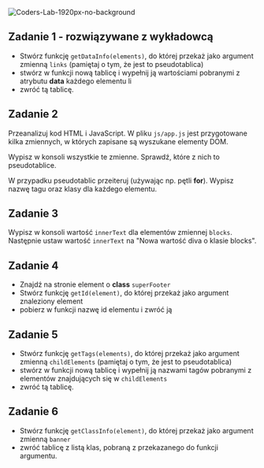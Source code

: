 ![Coders-Lab-1920px-no-background](https://user-images.githubusercontent.com/30623667/104709387-2b7ac180-571f-11eb-9b94-517aa6d501c9.png)



## Zadanie 1 - rozwiązywane z wykładowcą 

* Stwórz funkcję `getDataInfo(elements)`, do której przekaż jako argument zmienną `links` (pamiętaj o tym, że jest to pseudotablica)
* stwórz w funkcji nową tablicę i wypełnij ją wartościami pobranymi z atrybutu **data** każdego elementu li
* zwróć tą tablicę.



## Zadanie 2

Przeanalizuj kod HTML i JavaScript. W pliku `js/app.js` jest przygotowane kilka zmiennych, w których zapisane są wyszukane elementy DOM.

Wypisz w konsoli wszystkie te zmienne. Sprawdź, które z nich to pseudotablice.

W przypadku pseudotablic przeiteruj (używając np. pętli **for**). Wypisz nazwę tagu oraz klasy dla każdego elementu.



## Zadanie 3

Wypisz w konsoli wartość ```innerText``` dla elementów zmiennej ```blocks```. Następnie ustaw wartość ```innerText``` na "Nowa wartość diva o klasie blocks".



## Zadanie 4

* Znajdź na stronie element o **class**  `superFooter`
* Stwórz funkcję ```getId(element)```, do której przekaż jako argument znaleziony element
* pobierz w funkcji nazwę id elementu i zwróć ją



## Zadanie 5

* Stwórz funkcję ```getTags(elements)```, do której przekaż jako argument zmienną ```childElements``` (pamiętaj o tym, że jest to pseudotablica)
* stwórz w funkcji nową tablicę i wypełnij ją nazwami tagów pobranymi z elementów znajdujących się w ```childElements```
* zwróć tą tablicę.



## Zadanie 6

* Stwórz funkcję ```getClassInfo(element)```, do której przekaż jako argument zmienną ```banner```
*  zwróć tablicę z listą klas, pobraną z przekazanego do funkcji argumentu.

